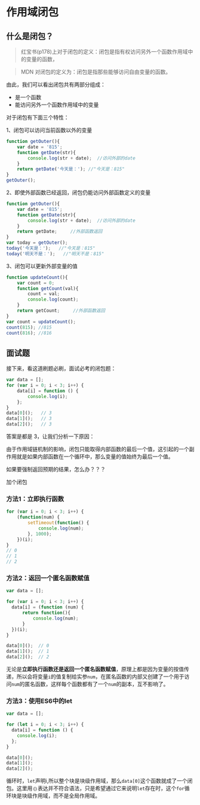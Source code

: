 # 作用域闭包

## 什么是闭包？

> 红宝书(p178)上对于闭包的定义：闭包是指有权访问另外一个函数作用域中的变量的函数，

> MDN 对闭包的定义为：闭包是指那些能够访问自由变量的函数。

由此，我们可以看出闭包共有两部分组成：

- 是一个函数
- 能访问另外一个函数作用域中的变量

对于闭包有下面三个特性：

1、闭包可以访问当前函数以外的变量

```js
function getOuter(){
    var date = '815';
    function getDate(str){
        console.log(str + date);  //访问外部的date
    }
    return getDate('今天是：'); //"今天是：815"
}
getOuter();
```

2、即使外部函数已经返回，闭包仍能访问外部函数定义的变量

```js
function getOuter(){
    var date = '815';
    function getDate(str){
        console.log(str + date);  //访问外部的date
    }
    return getDate;     //外部函数返回
}
var today = getOuter();
today('今天是：');   //"今天是：815"
today('明天不是：');   //"明天不是：815"
```

3、闭包可以更新外部变量的值

```js
function updateCount(){
    var count = 0;
    function getCount(val){
        count = val;
        console.log(count);
    }
    return getCount;     //外部函数返回
}
var count = updateCount();
count(815); //815
count(816); //816
```

## 面试题

接下来，看这道刷题必刷，面试必考的闭包题：

```js
var data = [];
for (var i = 0; i < 3; i++) {
    data[i] = function () {
        console.log(i);
    };
}
data[0]();   // 3
data[1]();   // 3
data[2]();   // 3
```

答案是都是 3，让我们分析一下原因：

由于作用域链机制的影响，闭包只能取得内部函数的最后一个值，这引起的一个副作用就是如果内部函数在一个循环中，那么变量的值始终为最后一个值。

如果要强制返回预期的结果，怎么办？？？

加个闭包

### 方法1：立即执行函数

```js
for (var i = 0; i < 3; i++) {
    (function(num) {
        setTimeout(function() {
            console.log(num);
        }, 1000);
    })(i);
}
// 0
// 1
// 2
```

### 方法2：返回一个匿名函数赋值

```js
var data = [];

for (var i = 0; i < 3; i++) {
  data[i] = (function (num) {
      return function(){
          console.log(num);
      }
  })(i);
}

data[0]();	// 0
data[1]();	// 1
data[2]();	// 2
```

无论是**立即执行函数还是返回一个匿名函数赋值**，原理上都是因为变量的按值传递，所以会将变量`i`的值复制给实参`num`，在匿名函数的内部又创建了一个用于访问`num`的匿名函数，这样每个函数都有了一个`num`的副本，互不影响了。

### 方法3：使用ES6中的let

```js
var data = [];

for (let i = 0; i < 3; i++) {
  data[i] = function () {
    console.log(i);
  };
}

data[0]();
data[1]();
data[2]();
```

循环时，`let`声明i,所以整个块是块级作用域，那么`data[0]`这个函数就成了一个闭包。这里用`｛｝`表达并不符合语法，只是希望通过它来说明`let`存在时，这个`for`循环块是块级作用域，而不是全局作用域。